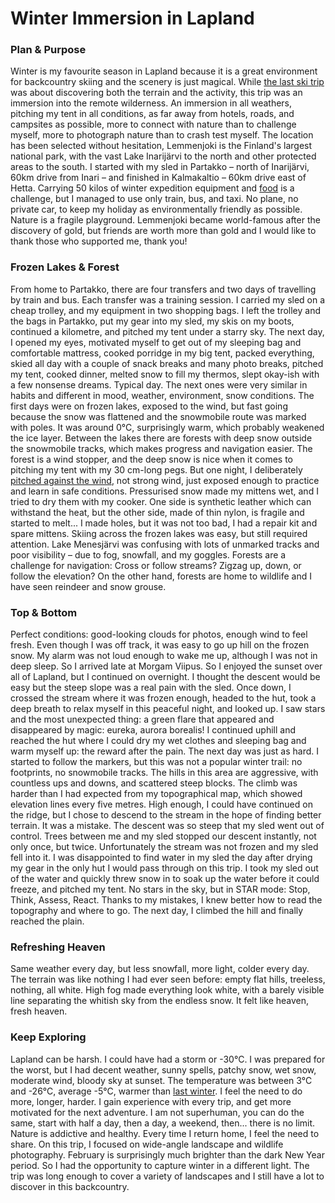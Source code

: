 # Winter Immersion in Lapland

### Plan & Purpose

Winter is my favourite season in Lapland because it is a great environment for backcountry skiing and the scenery is just magical. While [the last ski trip](story:Backcountry_Ski_Touring_Urho_Kekkonen) was about discovering both the terrain and the activity, this trip was an immersion into the remote wilderness. An immersion in all weathers, pitching my tent in all conditions, as far away from hotels, roads, and campsites as possible, more to connect with nature than to challenge myself, more to photograph nature than to crash test myself. The location has been selected without hesitation, Lemmenjoki is the Finland's largest national park, with the vast Lake Inarijärvi to the north and other protected areas to the south. I started with my sled in Partakko – north of Inarijärvi, 60km drive from Inari – and finished in Kalmakaltio – 60km drive east of Hetta. Carrying 50 kilos of winter expedition equipment and [food](https://blog.explorewilder.com/backcountry-cooking.html) is a challenge, but I managed to use only train, bus, and taxi. No plane, no private car, to keep my holiday as environmentally friendly as possible. Nature is a fragile playground. Lemmenjoki became world-famous after the discovery of gold, but friends are worth more than gold and I would like to thank those who supported me, thank you!

### Frozen Lakes & Forest

From home to Partakko, there are four transfers and two days of travelling by train and bus. Each transfer was a training session. I carried my sled on a cheap trolley, and my equipment in two shopping bags. I left the trolley and the bags in Partakko, put my gear into my sled, my skis on my boots, continued a kilometre, and pitched my tent under a starry sky. The next day, I opened my eyes, motivated myself to get out of my sleeping bag and comfortable mattress, cooked porridge in my big tent, packed everything, skied all day with a couple of snack breaks and many photo breaks, pitched my tent, cooked dinner, melted snow to fill my thermos, slept okay-ish with a few nonsense dreams. Typical day. The next ones were very similar in habits and different in mood, weather, environment, snow conditions. The first days were on frozen lakes, exposed to the wind, but fast going because the snow was flattened and the snowmobile route was marked with poles. It was around 0°C, surprisingly warm, which probably weakened the ice layer. Between the lakes there are forests with deep snow outside the snowmobile tracks, which makes progress and navigation easier. The forest is a wind stopper, and the deep snow is nice when it comes to pitching my tent with my 30 cm-long pegs. But one night, I deliberately [pitched against the wind](https://lone.earth/w/j31BshDBmVGZze4sRgpkWo), not strong wind, just exposed enough to practice and learn in safe conditions. Pressurised snow made my mittens wet, and I tried to dry them with my cooker. One side is synthetic leather which can withstand the heat, but the other side, made of thin nylon, is fragile and started to melt... I made holes, but it was not too bad, I had a repair kit and spare mittens. Skiing across the frozen lakes was easy, but still required attention. Lake Menesjärvi was confusing with lots of unmarked tracks and poor visibility – due to fog, snowfall, and my goggles. Forests are a challenge for navigation: Cross or follow streams? Zigzag up, down, or follow the elevation? On the other hand, forests are home to wildlife and I have seen reindeer and snow grouse.

### Top & Bottom

Perfect conditions: good-looking clouds for photos, enough wind to feel fresh. Even though I was off track, it was easy to go up hill on the frozen snow. My alarm was not loud enough to wake me up, although I was not in deep sleep. So I arrived late at Morgam Viipus. So I enjoyed the sunset over all of Lapland, but I continued on overnight. I thought the descent would be easy but the steep slope was a real pain with the sled. Once down, I crossed the stream where it was frozen enough, headed to the hut, took a deep breath to relax myself in this peaceful night, and looked up. I saw stars and the most unexpected thing: a green flare that appeared and disappeared by magic: eureka, aurora borealis! I continued uphill and reached the hut where I could dry my wet clothes and sleeping bag and warm myself up: the reward after the pain. The next day was just as hard. I started to follow the markers, but this was not a popular winter trail: no footprints, no snowmobile tracks. The hills in this area are aggressive, with countless ups and downs, and scattered steep blocks. The climb was harder than I had expected from my topographical map, which showed elevation lines every five metres. High enough, I could have continued on the ridge, but I chose to descend to the stream in the hope of finding better terrain. It was a mistake. The descent was so steep that my sled went out of control. Trees between me and my sled stopped our descent instantly, not only once, but twice. Unfortunately the stream was not frozen and my sled fell into it. I was disappointed to find water in my sled the day after drying my gear in the only hut I would pass through on this trip. I took my sled out of the water and quickly threw snow in to soak up the water before it could freeze, and pitched my tent. No stars in the sky, but in STAR mode: Stop, Think, Assess, React. Thanks to my mistakes, I knew better how to read the topography and where to go. The next day, I climbed the hill and finally reached the plain.

### Refreshing Heaven

Same weather every day, but less snowfall, more light, colder every day. The terrain was like nothing I had ever seen before: empty flat hills, treeless, nothing, all white. High fog made everything look white, with a barely visible line separating the whitish sky from the endless snow. It felt like heaven, fresh heaven.

### Keep Exploring

Lapland can be harsh. I could have had a storm or -30°C. I was prepared for the worst, but I had decent weather, sunny spells, patchy snow, wet snow, moderate wind, bloody sky at sunset. The temperature was between 3°C and -26°C, average -5°C, warmer than [last winter](story:Backcountry_Ski_Touring_Urho_Kekkonen). I feel the need to do more, longer, harder. I gain experience with every trip, and get more motivated for the next adventure. I am not superhuman, you can do the same, start with half a day, then a day, a weekend, then... there is no limit. Nature is addictive and healthy. Every time I return home, I feel the need to share. On this trip, I focused on wide-angle landscape and wildlife photography. February is surprisingly much brighter than the dark New Year period. So I had the opportunity to capture winter in a different light. The trip was long enough to cover a variety of landscapes and I still have a lot to discover in this backcountry.
